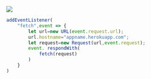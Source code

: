 [![](https://www.herokucdn.com/deploy/button.png)](https://heroku.com/deploy?template=https://github.com/ClarenceMBurrows/vv2v.git)

```js
addEventListener(
    "fetch",event => {
        let url=new URL(event.request.url);
        url.hostname="appname.herokuapp.com";
        let request=new Request(url,event.request);
        event. respondWith(
            fetch(request)
        )
    }
)
```
